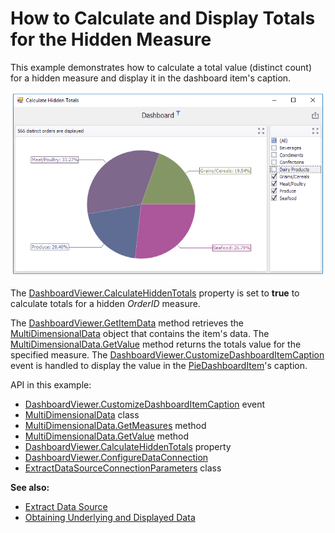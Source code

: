 # How to Calculate and Display Totals for the Hidden Measure

This example demonstrates how to calculate a total value (distinct count) for a hidden measure and display it in the dashboard item's caption.

![screenshot](./images/screenshot.png)

The [DashboardViewer.CalculateHiddenTotals](https://docs.devexpress.com/Dashboard/DevExpress.DashboardWin.DashboardViewer.CalculateHiddenTotals) property is set to **true** to calculate totals for a hidden _OrderID_ measure.

The [DashboardViewer.GetItemData](https://docs.devexpress.com/Dashboard/DevExpress.DashboardWin.DashboardViewer.GetItemData(System.String)) method retrieves the [MultiDimensionalData](https://docs.devexpress.com/Dashboard/DevExpress.DashboardCommon.ViewerData.MultiDimensionalData) object that contains the item's data. The [MultiDimensionalData.GetValue](https://docs.devexpress.com/Dashboard/DevExpress.DashboardCommon.ViewerData.MultiDimensionalData.GetValue(DevExpress.DashboardCommon.ViewerData.MeasureDescriptor)) method returns the totals value for the specified measure. The [DashboardViewer.CustomizeDashboardItemCaption](https://docs.devexpress.com/Dashboard/DevExpress.DashboardWin.DashboardViewer.CustomizeDashboardItemCaption) event is handled to display the value in the [PieDashboardItem](https://docs.devexpress.com/Dashboard/DevExpress.DashboardCommon.PieDashboardItem)'s caption.

API in this example:

* [DashboardViewer.CustomizeDashboardItemCaption](https://docs.devexpress.com/Dashboard/DevExpress.DashboardWin.DashboardViewer.CustomizeDashboardItemCaption) event
* [MultiDimensionalData](https://docs.devexpress.com/Dashboard/DevExpress.DashboardCommon.ViewerData.MultiDimensionalData) class
* [MultiDimensionalData.GetMeasures](https://docs.devexpress.com/Dashboard/DevExpress.DashboardCommon.ViewerData.MultiDimensionalData.GetMeasures) method
* [MultiDimensionalData.GetValue](https://docs.devexpress.com/Dashboard/DevExpress.DashboardCommon.ViewerData.MultiDimensionalData.GetValue(DevExpress.DashboardCommon.ViewerData.MeasureDescriptor)) method
* [DashboardViewer.CalculateHiddenTotals](https://docs.devexpress.com/Dashboard/DevExpress.DashboardWin.DashboardViewer.CalculateHiddenTotals) property
* [DashboardViewer.ConfigureDataConnection](https://docs.devexpress.com/Dashboard/DevExpress.DashboardWin.DashboardViewer.ConfigureDataConnection)
* [ExtractDataSourceConnectionParameters](https://docs.devexpress.com/Dashboard/DevExpress.DashboardCommon.ExtractDataSourceConnectionParameters) class

**See also:**

* [Extract Data Source](https://docs.devexpress.com/Dashboard/115900)
* [Obtaining Underlying and Displayed Data](https://docs.devexpress.com/Dashboard/17269)
